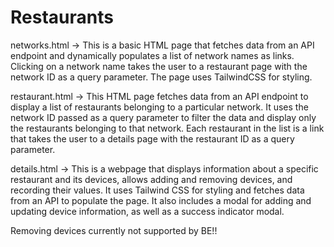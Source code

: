 ﻿# Restaurants

networks.html ->
This is a basic HTML page that fetches data from an API endpoint and dynamically populates a list of network names as links. Clicking on a network name takes the user to a restaurant page with the network ID as a query parameter. The page uses TailwindCSS for styling.

restaurant.html ->
This HTML page fetches data from an API endpoint to display a list of restaurants belonging to a particular network. It uses the network ID passed as a query parameter to filter the data and display only the restaurants belonging to that network. Each restaurant in the list is a link that takes the user to a details page with the restaurant ID as a query parameter.

details.html ->
This is a webpage that displays information about a specific restaurant and its devices, allows adding and removing devices, and recording their values. It uses Tailwind CSS for styling and fetches data from an API to populate the page. It also includes a modal for adding and updating device information, as well as a success indicator modal.

Removing devices currently not supported by BE!!